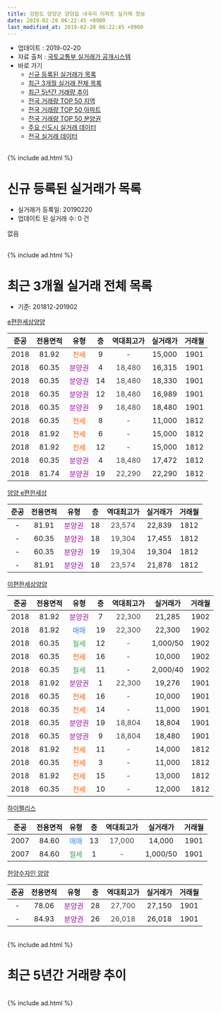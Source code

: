 ```yaml
---
title: 강원도 양양군 양양읍 내곡리 아파트 실거래 정보
date: 2019-02-20 06:22:45 +0900
last_modified_at: 2019-02-20 06:22:45 +0900
---
```


* 업데이트 : 2019-02-20
* 자료 출처 : [국토교통부 실거래가 공개시스템](http://rt.molit.go.kr)
* 바로 가기
    * [신규 등록된 실거래가 목록](#신규-등록된-실거래가-목록)
    * [최근 3개월 실거래 전체 목록](#최근-3개월-실거래-전체-목록)
    * [최근 5년간 거래량 추이](#최근-5년간-거래량-추이)
    * [전국 거래량 TOP 50 지역](https://inasie.github.io/apt-trade-info/최근-3개월-전국에서-가장-거래가-많이-발생한-지역)
    * [전국 거래량 TOP 50 아파트](https://inasie.github.io/apt-trade-info/최근-3개월-전국에서-가장-거래가-많이-발생한-아파트)
    * [전국 거래량 TOP 50 분양권](https://inasie.github.io/apt-trade-info/최근-3개월-전국에서-가장-거래가-많이-발생한-분양권)
    * [주요 신도시 실거래 데이터](https://inasie.github.io/apt-trade-info/주요-신도시)
    * [전국 실거래 데이터](https://inasie.github.io/apt-trade-info/전국)
<br>
{% include ad.html %}
<br>

# 신규 등록된 실거래가 목록
* 실거래가 등록일: 20190220
* 업데이트 된 실거래 수: 0 건

없음

<br>
{% include ad.html %}
<br>

# 최근 3개월 실거래 전체 목록
* 기준: 201812-201902


[e편한세상양양](https://search.naver.com/search.naver?query=%EA%B0%95%EC%9B%90%EB%8F%84+%EC%96%91%EC%96%91%EA%B5%B0+%EC%96%91%EC%96%91%EC%9D%8D+%EB%82%B4%EA%B3%A1%EB%A6%AC+e%ED%8E%B8%ED%95%9C%EC%84%B8%EC%83%81%EC%96%91%EC%96%91)

|준공|전용면적|유형|층|역대최고가|실거래가|거래월|
|:---:|:---:|:---:|:---:|:---:|:---:|:---:|
|2018|81.92|<span style="color:#ff5a00">전세</span>|9|<span style="color:#444444">-</span>|15,000|1901|
|2018|60.35|<span style="color:#9C11A5">분양권</span>|4|<span style="color:#444444">18,480</span>|16,315|1901|
|2018|60.35|<span style="color:#9C11A5">분양권</span>|14|<span style="color:#444444">18,480</span>|18,330|1901|
|2018|60.35|<span style="color:#9C11A5">분양권</span>|12|<span style="color:#444444">18,480</span>|16,989|1901|
|2018|60.35|<span style="color:#9C11A5">분양권</span>|9|<span style="color:#444444">18,480</span>|18,480|1901|
|2018|60.35|<span style="color:#ff5a00">전세</span>|8|<span style="color:#444444">-</span>|11,000|1812|
|2018|81.92|<span style="color:#ff5a00">전세</span>|6|<span style="color:#444444">-</span>|15,000|1812|
|2018|81.92|<span style="color:#ff5a00">전세</span>|12|<span style="color:#444444">-</span>|15,000|1812|
|2018|60.35|<span style="color:#9C11A5">분양권</span>|4|<span style="color:#444444">18,480</span>|17,472|1812|
|2018|81.74|<span style="color:#9C11A5">분양권</span>|19|<span style="color:#444444">22,290</span>|22,290|1812|

[양양 e편한세상](https://search.naver.com/search.naver?query=%EA%B0%95%EC%9B%90%EB%8F%84+%EC%96%91%EC%96%91%EA%B5%B0+%EC%96%91%EC%96%91%EC%9D%8D+%EB%82%B4%EA%B3%A1%EB%A6%AC+%EC%96%91%EC%96%91+e%ED%8E%B8%ED%95%9C%EC%84%B8%EC%83%81)

|준공|전용면적|유형|층|역대최고가|실거래가|거래월|
|:---:|:---:|:---:|:---:|:---:|:---:|:---:|
|-|81.91|<span style="color:#9C11A5">분양권</span>|18|<span style="color:#444444">23,574</span>|22,839|1812|
|-|60.35|<span style="color:#9C11A5">분양권</span>|18|<span style="color:#444444">19,304</span>|17,455|1812|
|-|60.35|<span style="color:#9C11A5">분양권</span>|19|<span style="color:#444444">19,304</span>|19,304|1812|
|-|81.91|<span style="color:#9C11A5">분양권</span>|18|<span style="color:#444444">23,574</span>|21,878|1812|

[이편한세상양양](https://search.naver.com/search.naver?query=%EA%B0%95%EC%9B%90%EB%8F%84+%EC%96%91%EC%96%91%EA%B5%B0+%EC%96%91%EC%96%91%EC%9D%8D+%EB%82%B4%EA%B3%A1%EB%A6%AC+%EC%9D%B4%ED%8E%B8%ED%95%9C%EC%84%B8%EC%83%81%EC%96%91%EC%96%91)

|준공|전용면적|유형|층|역대최고가|실거래가|거래월|
|:---:|:---:|:---:|:---:|:---:|:---:|:---:|
|2018|81.92|<span style="color:#9C11A5">분양권</span>|7|<span style="color:#444444">22,300</span>|21,285|1902|
|2018|81.92|<span style="color:#4285f3">매매</span>|19|<span style="color:#444444">22,300</span>|22,300|1902|
|2018|60.35|<span style="color:#34a853">월세</span>|12|<span style="color:#444444">-</span>|1,000/50|1902|
|2018|60.35|<span style="color:#ff5a00">전세</span>|16|<span style="color:#444444">-</span>|10,000|1902|
|2018|60.35|<span style="color:#34a853">월세</span>|11|<span style="color:#444444">-</span>|2,000/40|1902|
|2018|81.92|<span style="color:#9C11A5">분양권</span>|1|<span style="color:#444444">22,300</span>|19,276|1901|
|2018|60.35|<span style="color:#ff5a00">전세</span>|16|<span style="color:#444444">-</span>|10,000|1901|
|2018|60.35|<span style="color:#ff5a00">전세</span>|14|<span style="color:#444444">-</span>|11,000|1901|
|2018|60.35|<span style="color:#9C11A5">분양권</span>|19|<span style="color:#444444">18,804</span>|18,804|1901|
|2018|60.35|<span style="color:#9C11A5">분양권</span>|9|<span style="color:#444444">18,804</span>|18,480|1901|
|2018|81.92|<span style="color:#ff5a00">전세</span>|11|<span style="color:#444444">-</span>|14,000|1812|
|2018|60.35|<span style="color:#ff5a00">전세</span>|3|<span style="color:#444444">-</span>|11,000|1812|
|2018|81.92|<span style="color:#ff5a00">전세</span>|15|<span style="color:#444444">-</span>|13,000|1812|
|2018|60.35|<span style="color:#ff5a00">전세</span>|10|<span style="color:#444444">-</span>|12,000|1812|

[하이펠리스](https://search.naver.com/search.naver?query=%EA%B0%95%EC%9B%90%EB%8F%84+%EC%96%91%EC%96%91%EA%B5%B0+%EC%96%91%EC%96%91%EC%9D%8D+%EB%82%B4%EA%B3%A1%EB%A6%AC+%ED%95%98%EC%9D%B4%ED%8E%A0%EB%A6%AC%EC%8A%A4)

|준공|전용면적|유형|층|역대최고가|실거래가|거래월|
|:---:|:---:|:---:|:---:|:---:|:---:|:---:|
|2007|84.60|<span style="color:#4285f3">매매</span>|13|<span style="color:#444444">17,000</span>|14,000|1901|
|2007|84.60|<span style="color:#34a853">월세</span>|1|<span style="color:#444444">-</span>|1,000/50|1901|

[한양수자인 양양](https://search.naver.com/search.naver?query=%EA%B0%95%EC%9B%90%EB%8F%84+%EC%96%91%EC%96%91%EA%B5%B0+%EC%96%91%EC%96%91%EC%9D%8D+%EB%82%B4%EA%B3%A1%EB%A6%AC+%ED%95%9C%EC%96%91%EC%88%98%EC%9E%90%EC%9D%B8+%EC%96%91%EC%96%91)

|준공|전용면적|유형|층|역대최고가|실거래가|거래월|
|:---:|:---:|:---:|:---:|:---:|:---:|:---:|
|-|78.06|<span style="color:#9C11A5">분양권</span>|28|<span style="color:#444444">27,700</span>|27,150|1901|
|-|84.93|<span style="color:#9C11A5">분양권</span>|26|<span style="color:#444444">26,018</span>|26,018|1901|


<br>
{% include ad.html %}
<br>

# 최근 5년간 거래량 추이


<div style="width:100%;">
    <canvas id="deal_progress" height="200"></canvas>
</div>

<script>
new Chart(document.getElementById("deal_progress"), {
    type: 'line',
    data: {
        labels: ['201402','201403','201404','201405','201406','201407','201408','201409','201410','201411','201412','201501','201502','201503','201504','201505','201506','201507','201508','201509','201510','201511','201512','201601','201602','201603','201604','201605','201606','201607','201608','201609','201610','201611','201612','201701','201702','201703','201704','201705','201706','201707','201708','201709','201710','201711','201712','201801','201802','201803','201804','201805','201806','201807','201808','201809','201810','201811','201812','201901','201902'],
        datasets: [{
            label: '매매',
            pointRadius: 1,
            data: [1, 2, 1, 0, 0, 1, 0, 1, 0, 0, 1, 1, 1, 0, 1, 0, 0, 0, 0, 0, 1, 1, 0, 1, 1, 0, 1, 0, 1, 0, 0, 1, 0, 2, 0, 0, 0, 1, 0, 0, 0, 0, 0, 1, 0, 0, 0, 13, 3, 1, 2, 6, 1, 3, 6, 3, 14, 4, 6, 10, 2],
            borderColor: "rgba(255, 201, 14, 1)",
            backgroundColor: "rgba(255, 201, 14, 0.5)",
            fill: false,
            lineTension: 0
        },{
            label: '전월세',
            pointRadius: 1,
            data: [0, 0, 0, 1, 0, 1, 4, 4, 0, 1, 0, 0, 0, 0, 0, 0, 0, 0, 0, 1, 2, 1, 0, 1, 0, 0, 0, 0, 0, 1, 0, 1, 0, 1, 0, 0, 0, 1, 0, 0, 0, 0, 0, 0, 0, 0, 0, 0, 0, 0, 0, 0, 0, 0, 0, 0, 0, 3, 7, 4, 3],
            borderColor: "rgba(0, 141, 185, 1)",
            backgroundColor: "rgba(0, 141, 185, 0.5)",
            fill: false,
            lineTension: 0
        }
        ]
    },
    options: {
        responsive: true,
        title: {
            display: false
        },
        tooltips: {
            mode: 'index',
            intersect: false
        },
        hover: {
            mode: 'nearest',
            intersect: true
        },
        scales: {
            xAxes: [{
                display: true,
                scaleLabel: {
                    display: true,
                    labelString: '년/월'
                }
            }],
            yAxes: [{
                display: true,
                ticks: {
                    suggestedMin: 0,
                },
                scaleLabel: {
                    display: true,
                    labelString: '실거래 수'
                }
            }]
        }
    }
});

</script>


<br>
{% include ad.html %}
<br>

